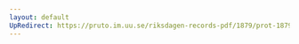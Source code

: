 ```yaml
---
layout: default
UpRedirect: https://pruto.im.uu.se/riksdagen-records-pdf/1879/prot-1879--ak--055/prot-1879--ak--055_026.pdf
---
```

